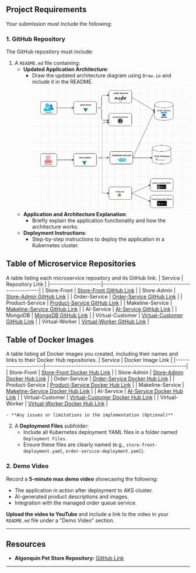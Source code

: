 ## **Project Requirements**  

Your submission must include the following:

### **1. GitHub Repository**
The GitHub repository must include:  
1. A `README.md` file containing:  
   - **Updated Application Architecture**:  
     - Draw the updated architecture diagram using `Draw.io` and include it in the README.  
     ![updated_architecture_diagram](./assets/updated_architecture_diagram.png)
   - **Application and Architecture Explanation**:  
     - Briefly explain the application functionality and how the architecture works.  
   - **Deployment Instructions**:  
     - Step-by-step instructions to deploy the application in a Kubernetes cluster.  

## Table of Microservice Repositories
A table listing each microservice repository and its GitHub link.
| Service              | Repository Link                                   |
|----------------------|---------------------------------------------------|
| Store-Front          | [Store-Front GitHub Link](https://github.com/Yue0218/store-front-Assignment2)          |
| Store-Admin          | [Store-Admin GitHub Link](https://github.com/Yue0218/store-admin-Assignment2)          |
| Order-Service        | [Order-Service GitHub Link](https://github.com/Yue0218/order-service-Assignment2)        |
| Product-Service      | [Product-Service GitHub Link](https://github.com/Yue0218/product-service-Assignment2)      |
| Makeline-Service     | [Makeline-Service GitHub Link](https://github.com/Yue0218/makeline-service-Assignment2)     |
| AI-Service           | [AI-Service GitHub Link](https://github.com/Yue0218/ai-service-Assignment2)           |
| MongoDB              | [MongoDB GitHub Link](https://github.com/docker-library/mongo)                     |
| Virtual-Customer     | [Virtual-Customer GitHub Link](https://github.com/Yue0218/virtual-customer-Assignment2)     |
| Virtual-Worker       | [Virtual-Worker GitHub Link](https://github.com/Yue0218/virtual-worker-Assignment2)       |
## Table of Docker Images
A table listing all Docker images you created, including their names and links to their Docker Hub repositories.
| Service             | Docker Image Link                                           |
|----------------------|------------------------------------------------------------|
| Store-Front          | [Store-Front Docker Hub Link](https://hub.docker.com/repository/docker/gaoyue218/store-front/tags)          |
| Store-Admin          | [Store-Admin Docker Hub Link](https://hub.docker.com/repository/docker/gaoyue218/store-admin/tags)          |
| Order-Service        | [Order-Service Docker Hub Link](https://hub.docker.com/repository/docker/gaoyue218/order-service/tags)        |
| Product-Service      | [Product-Service Docker Hub Link](https://hub.docker.com/repository/docker/gaoyue218/product-service/tags)      |
| Makeline-Service     | [Makeline-Service Docker Hub Link](https://hub.docker.com/repository/docker/gaoyue218/makeline-service/tags)     |
| AI-Service           | [AI-Service Docker Hub Link](https://hub.docker.com/repository/docker/gaoyue218/ai-service/tags)           |
| Virtual-Customer     | [Virtual-Customer Docker Hub Link](https://hub.docker.com/repository/docker/gaoyue218/virtual-customer/tags)     |
| Virtual-Worker       | [Virtual-Worker Docker Hub Link](https://hub.docker.com/repository/docker/gaoyue218/virtual-worker/tags)       |

    - **Any issues or limitations in the implementation (Optional)**

2. A **Deployment Files** subfolder:  
   - Include all Kubernetes deployment YAML files in a folder named `Deployment Files`.  
   - Ensure these files are clearly named (e.g., `store-front-deployment.yaml`, `order-service-deployment.yaml`).   

### **2. Demo Video**  
Record a **5-minute max demo video** showcasing the following:  
- The application in action after deployment to AKS cluster.  
- AI-generated product descriptions and images.  
- Integration with the managed order queue service.  

**Upload the video to YouTube** and include a link to the video in your `README.md` file under a "Demo Video" section.  

---

## **Resources**  
- **Algonquin Pet Store Repository:** [GitHub Link](https://github.com/ramymohamed10/algonquin-pet-store-on-steroids)  
---
